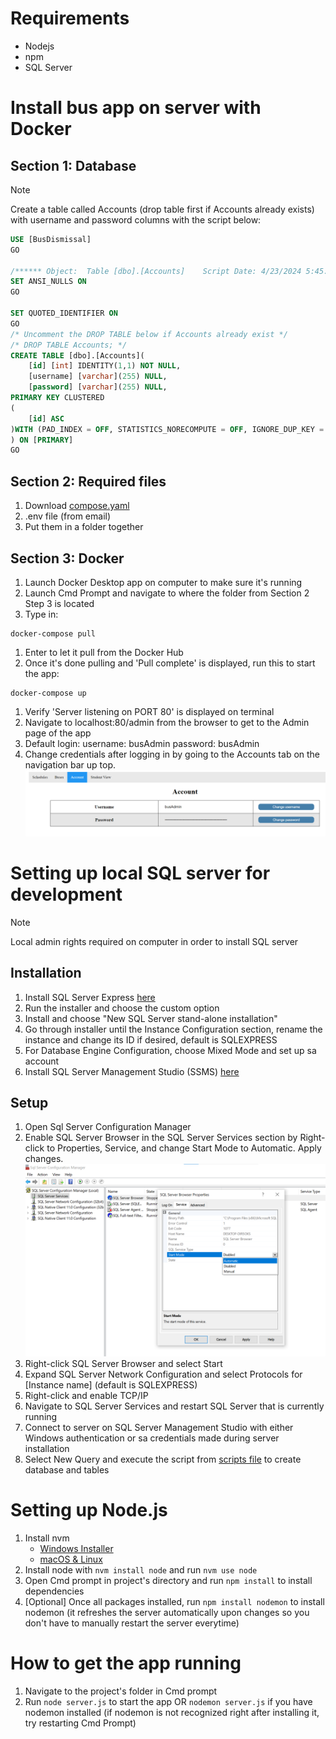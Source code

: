 # Requirements
- Nodejs
- npm
- SQL Server
# Install bus app on server with Docker
## Section 1: Database
>[!NOTE]
>Create a table called Accounts (drop table first if Accounts already exists) with username and password columns with the script below:
```sql
USE [BusDismissal]
GO

/****** Object:  Table [dbo].[Accounts]    Script Date: 4/23/2024 5:45:35 PM ******/
SET ANSI_NULLS ON
GO

SET QUOTED_IDENTIFIER ON
GO
/* Uncomment the DROP TABLE below if Accounts already exist */
/* DROP TABLE Accounts; */
CREATE TABLE [dbo].[Accounts](
	[id] [int] IDENTITY(1,1) NOT NULL,
	[username] [varchar](255) NULL,
	[password] [varchar](255) NULL,
PRIMARY KEY CLUSTERED 
(
	[id] ASC
)WITH (PAD_INDEX = OFF, STATISTICS_NORECOMPUTE = OFF, IGNORE_DUP_KEY = OFF, ALLOW_ROW_LOCKS = ON, ALLOW_PAGE_LOCKS = ON) ON [PRIMARY]
) ON [PRIMARY]
GO
```
## Section 2: Required files
1. Download [compose.yaml](compose.yaml)
2. .env file (from email)
3. Put them in a folder together
## Section 3: Docker
1. Launch Docker Desktop app on computer to make sure it's running
2. Launch Cmd Prompt and navigate to where the folder from Section 2 Step 3 is located
3. Type in:
```batch
docker-compose pull
```
1. Enter to let it pull from the Docker Hub
2. Once it's done pulling and 'Pull complete' is displayed, run this to start the app:
```batch
docker-compose up
```
1. Verify 'Server listening on PORT 80' is displayed on terminal
2. Navigate to localhost:80/admin from the browser to get to the Admin page of the app
3. Default login:
        username: busAdmin
        password: busAdmin
4. Change credentials after logging in by going to the Accounts tab on the navigation bar up top.
![Account](Documentation/account.png)
# Setting up local SQL server for development
>[!NOTE]
> Local admin rights required on computer in order to install SQL server
## Installation
1. Install SQL Server Express [here](https://www.microsoft.com/en-us/download/details.aspx?id=55994)
2. Run the installer and choose the custom option
3. Install and choose "New SQL Server stand-alone installation"
4. Go through installer until the Instance Configuration section, rename the instance and change its ID if desired, default is SQLEXPRESS
5. For Database Engine Configuration, choose Mixed Mode and set up sa account
6. Install SQL Server Management Studio (SSMS) [here](https://learn.microsoft.com/en-us/sql/ssms/download-sql-server-management-studio-ssms?view=sql-server-ver16)
## Setup
1. Open Sql Server Configuration Manager
2. Enable SQL Server Browser in the SQL Server Services section by Right-click to Properties, Service, and change Start Mode to Automatic. Apply changes.
![Enable SQL Server Browser](Documentation/enable-sql-browser.png)
1. Right-click SQL Server Browser and select Start
2. Expand SQL Server Network Configuration and select Protocols for [Instance name] (default is SQLEXPRESS)
3. Right-click and enable TCP/IP
4. Navigate to SQL Server Services and restart SQL Server that is currently running
5. Connect to server on SQL Server Management Studio with either Windows authentication or sa credentials made during server installation
6. Select New Query and execute the script from [scripts file](scripts.txt) to create database and tables
# Setting up Node.js
1. Install nvm
    - [Windows Installer](https://github.com/coreybutler/nvm-windows/releases)
    - [macOS & Linux](https://github.com/nvm-sh/nvm?tab=readme-ov-file#installing-and-updating)
2. Install node with `nvm install node` and run `nvm use node`
3. Open Cmd prompt in project's directory and run `npm install` to install dependencies
4. [Optional] Once all packages installed, run `npm install nodemon` to install nodemon (it refreshes the server automatically upon changes so you don't have to manually restart the server everytime)
# How to get the app running
1. Navigate to the project's folder in Cmd prompt
2. Run `node server.js` to start the app OR `nodemon server.js` if you have nodemon installed (if nodemon is not recognized right after installing it, try restarting Cmd Prompt)
